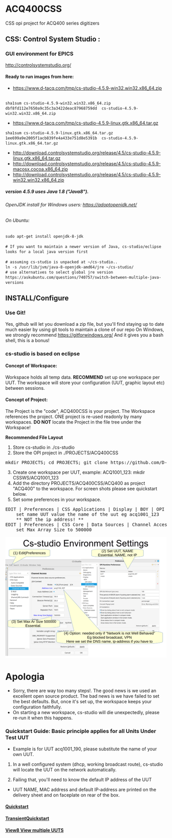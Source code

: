 # ACQ400CSS
CSS opi project for ACQ400 series digitizers

## CSS: Control System Studio : 
### GUI environment for EPICS
http://controlsystemstudio.org/

#### Ready to run images from here: 

* https://www.d-tacq.com/tmp/cs-studio-4.5.9-win32.win32.x86_64.zip
```

sha1sum cs-studio-4.5.9-win32.win32.x86_64.zip
dbf8fd112e7650a9c35c3a3422deac87968759dd  cs-studio-4.5.9-win32.win32.x86_64.zip

```
* https://www.d-tacq.com/tmp/cs-studio-4.5.9-linux.gtk.x86_64.tar.gz
```
sha1sum cs-studio-4.5.9-linux.gtk.x86_64.tar.gz
1ee699a9e2005f1acb839fe4a433e751d8e5391b  cs-studio-4.5.9-linux.gtk.x86_64.tar.gz

```
* http://download.controlsystemstudio.org/release/4.5/cs-studio-4.5.9-linux.gtk.x86_64.tar.gz
* http://download.controlsystemstudio.org/release/4.5/cs-studio-4.5.9-macosx.cocoa.x86_64.zip
* http://download.controlsystemstudio.org/release/4.5/cs-studio-4.5.9-win32.win32.x86_64.zip

##### version 4.5.9 uses Java 1.8 ("Java8"). 

###### OpenJDK install for Windows users: https://adoptopenjdk.net/

###### On Ubuntu: 

```
sudo apt-get install openjdk-8-jdk 

# If you want to maintain a newer version of Java, cs-studio/eclipse looks for a local java version first

# assuming cs-studio is unpacked at ~/cs-studio..
ln -s /usr/lib/jvm/java-8-openjdk-amd64/jre ~/cs-studio/
# use alternatives to select global jre version
https://askubuntu.com/questions/740757/switch-between-multiple-java-versions
```



## INSTALL/Configure

### Use Git!

Yes, github will let you download a zip file, but you'll find staying up to date much easier by using git tools to maintain a clone of our repo
On Windows, we strongly recommend https://gitforwindows.org/     And it gives you a bash shell, this is a bonus!

### cs-studio is based on eclipse

#### Concept of Workspace: 

Workspace holds all temp data. **RECOMMEND** set up one workspace per UUT. The workspace will store your configuration (UUT, graphic layout etc) between sessions.

#### Concept of Project: 
The Project is the "code", ACQ400CSS is your project. 
The Workspace references the project.
ONE project is re-used readonly by many workspaces.
**DO NOT** locate the Project in the file tree under the Workspace!

**Recommended File Layout**
1. Store cs-studio in ./cs-studio
2. Store the OPI project in ./PROJECTS/ACQ400CSS
<pre>
mkdir PROJECTS; cd PROJECTS; git clone https://github.com/D-TACQ/ACQ400CSS.git
</pre>
3. Create one workspace per UUT, example: ACQ1001_123: mkdir CSSWS/ACQ1001_123
4. Add the directory PROJECTS/ACQ400CSS/ACQ400 as project "ACQ400" to the workspace. For screen shots please see quickstart below.
5. Set some preferences in your workspace.
<pre>
EDIT | Preferences | CSS Applications | Display | BOY | OPI Runtime
    set name UUT value the name of the uut eg acq1001_123
    ** NOT the ip address! **
EDIT | Preferences | CSS Core | Data Sources | Channel Access :
    set Max Array Size to 500000
</pre>
![cs-studio-environment-settings](cs-studio-environment-settings.png)

# Apologia
 - Sorry, there are way too many steps!. The good news is we used an excellent open source product. The bad news is we have failed to set the best defaults. But, once it's set up, the workspace keeps your configuration faithfully.
 - On starting a new workspace, cs-studio will die unexpectedly, please re-run it when this happens.

### Quickstart Guide: Basic principle applies for all Units Under Test UUT
* Example is for UUT acq1001_190, please substitute the name of your own UUT.

 1. In a well configured system (dhcp, working broadcast route), cs-studio will locate the UUT on the network automatically.
 
 2. Failing that, you'll need to know the default IP address of the UUT
  * UUT NAME, MAC address and default IP-address are printed on the delivery sheet and on faceplate on rear of the box.

#### [Quickstart](https://github.com/D-TACQ/ACQ400CSS/blob/master/acq1001_acq430_quickstart.pdf)
#### [TransientQuickstart](https://github.com/D-TACQ/ACQ400CSS/releases/download/R20210414/acq2106-acq424-transient_capture_quickstart.pdf)
#### [View8 View multiple UUTS](https://github.com/D-TACQ/ACQ400CSS/releases/download/R211119/view8-setup.pdf)


